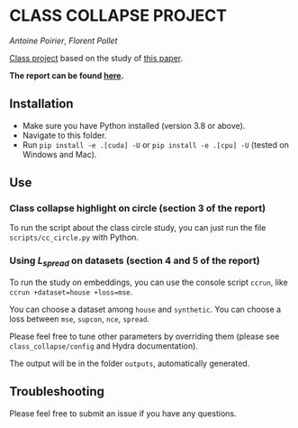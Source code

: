 # CLASS COLLAPSE PROJECT

*Antoine Poirier*, *Florent Pollet*

[Class project](https://www.jeanfeydy.com/Teaching/index.html) based on the study of [this paper](https://www.mdpi.com/2813-0324/3/1/4).

**The report can be found [here](https://drive.google.com/file/d/1ce7IDspPz6T-n4BJ8ze9sglegq1TEYSB/view?usp=sharing).**

## Installation

- Make sure you have Python installed (version 3.8 or above).
- Navigate to this folder.
- Run `pip install -e .[cuda] -U` or `pip install -e .[cpu] -U` (tested on Windows and Mac).

## Use

### Class collapse highlight on circle (section 3 of the report)

To run the script about the class circle study, you can just run the file `scripts/cc_circle.py` with Python.

### Using $L_{spread}$ on datasets (section 4 and 5 of the report)

To run the study on embeddings, you can use the console script `ccrun`, like `ccrun +dataset=house +loss=mse`.

You can choose a dataset among `house` and `synthetic`. You can choose a loss between `mse`, `supcon`, `nce`, `spread`.

Please feel free to tune other parameters by overriding them (please see `class_collapse/config` and Hydra documentation).

The output will be in the folder `outputs`, automatically generated.

## Troubleshooting

Please feel free to submit an issue if you have any questions.
